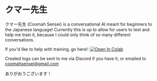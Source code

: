# クマー先生

クマー先生 (Coomah Sensei) is a conversational AI meant for beginners to the Japanese language!
Currently this is up to allow for users to test and help me train it, because I could only think of so many different conversations.

If you'd like to help with training, go here!: [![Open In Colab](https://colab.research.google.com/assets/colab-badge.svg)](https://colab.research.google.com/drive/1GozJJuc_kzvor7-_x7hFzFwmV6Gsfrdc?usp=sharing)

Created logs can be sent to me via Discord if you have it, or emailed to coomahsensei@gmail.com

ありがおうございます！
